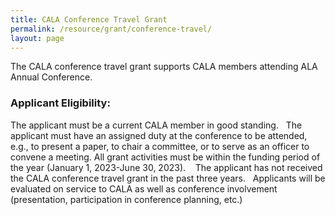 ```yaml
---
title: CALA Conference Travel Grant
permalink: /resource/grant/conference-travel/
layout: page
---
```


The CALA conference travel grant supports CALA members attending ALA Annual Conference.

### Applicant Eligibility:
The applicant must be a current CALA member in good standing.  
The applicant must have an assigned duty at the conference to be attended, e.g., to present a paper, to chair a committee, or to serve as an officer to convene a meeting.
All grant activities must be within the funding period of the year (January 1, 2023-June 30, 2023).   
The applicant has not received the CALA conference travel grant in the past three years.  
Applicants will be evaluated on service to CALA as well as conference involvement (presentation, participation in conference planning, etc.)
